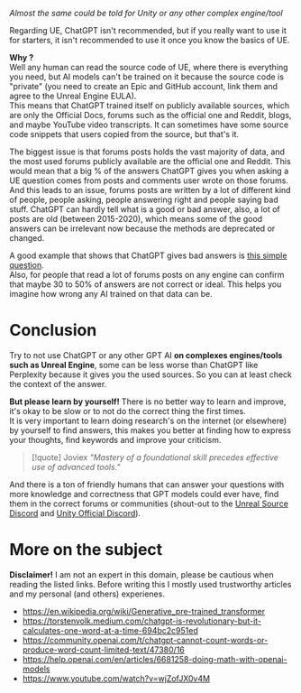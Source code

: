 *Almost the same could be told for Unity or any other complex engine/tool*

Regarding UE, ChatGPT isn't recommended, but if you really want to use it for starters, it isn't recommended to use it once you know the basics of UE.

**Why ?**<br>
Well any human can read the source code of UE, where there is everything you need, but AI models can't be trained on it because the source code is "private" (you need to create an Epic and GitHub account, link them and agree to the Unreal Engine EULA).<br>
This means that ChatGPT trained itself on publicly available sources, which are only the Official Docs, forums such as the official one and Reddit, blogs, and maybe YouTube video transcripts.
It can sometimes have some source code snippets that users copied from the source, but that's it.

The biggest issue is that forums posts holds the vast majority of data, and the most used forums publicly available are the official one and Reddit. This would mean that a big % of the answers ChatGPT gives you when asking a UE question comes from posts and comments user wrote on those forums.<br>
And this leads to an issue, forums posts are written by a lot of different kind of people, people asking, people answering right and people saying bad stuff. ChatGPT can hardly tell what is a good or bad answer, also, a lot of posts are old (between 2015-2020), which means some of the good answers can be irrelevant now because the methods are deprecated or changed.

A good example that shows that ChatGPT gives bad answers is [this simple question](https://chatgpt.com/share/6735c149-4e30-8000-8b07-8c836247955a).<br>
Also, for people that read a lot of forums posts on any engine can confirm that maybe 30 to 50% of answers are not correct or ideal. This helps you imagine how wrong any AI trained on that data can be.

# Conclusion
Try to not use ChatGPT or any other GPT AI **on complexes engines/tools such as Unreal Engine**, some can be less worse than ChatGPT like Perplexity because it gives you the used sources. So you can at least check the context of the answer.

**But please learn by yourself!** There is no better way to learn and improve, it's okay to be slow or to not do the correct thing the first times.<br>
It is very important to learn doing research's on the internet (or elsewhere) by yourself to find answers, this makes you better at finding how to express your thoughts, find keywords and improve your criticism.

> [!quote] Joviex
> *"Mastery of a foundational skill precedes effective use of advanced tools."*

And there is a ton of friendly humans that can answer your questions with more knowledge and correctness that GPT models could ever have, find them in the correct forums or communities (shout-out to the [Unreal Source Discord](https://discord.gg/unrealsource) and [Unity Official Discord](https://discord.gg/unity)).

# More on the subject
**Disclaimer!**
I am not an expert in this domain, please be cautious when reading the listed links. Before writing this I mostly used trustworthy articles and my personal (and others) experienes.
- https://en.wikipedia.org/wiki/Generative_pre-trained_transformer
- https://torstenvolk.medium.com/chatgpt-is-revolutionary-but-it-calculates-one-word-at-a-time-694bc2c951ed
- https://community.openai.com/t/chatgpt-cannot-count-words-or-produce-word-count-limited-text/47380/16
- https://help.openai.com/en/articles/6681258-doing-math-with-openai-models
- https://www.youtube.com/watch?v=wjZofJX0v4M


